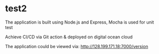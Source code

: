 # test2

The application is built using Node.js and Express, Mocha is used for unit test

Achieve CI/CD via Git action & deployed on digital ocean cloud

The application could be viewed via: http://128.199.171.18:7000/version

